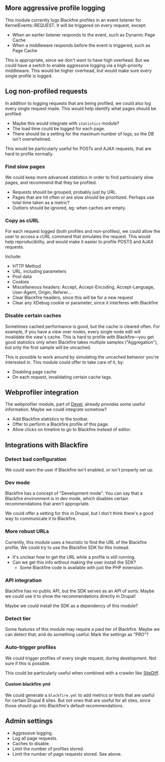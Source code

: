 ## More aggressive profile logging

This module currently logs Blackfire profiles in an event listener for KernelEvents::REQUEST. It will be triggered on every request, except:

* When an earlier listener responds to the event, such as Dynamic Page Cache
* When a middleware responds before the event is triggered, such as Page Cache

This is appropriate, since we don't want to have high overhead. But we could have a switch to enable aggressive logging via a high-priority middleware. This would be higher overhead, but would make sure every single profile is logged.

## Log non-profiled requests

In addition to logging requests that are being profiled, we could also log every single request made. This would help identify what pages should be profiled.

* Maybe this would integrate with `statistics` module?
* The load time could be logged for each page.
* There should be a setting for the maximum number of logs, so the DB isn't overwhelmed.

This would be particularly useful for POSTs and AJAX requests, that are hard to profile normally.

### Find slow pages

We could keep more advanced statistics in order to find particularly slow pages, and recommend that they be profiled.

* Requests should be grouped, probably just by URL. 
* Pages that are hit often or are slow should be prioritized. Perhaps use total time taken as a metric?
* Outliers should be ignored, eg: when caches are empty.

### Copy as cURL

For each request logged (both profiles and non-profiles), we could allow the user to access a cURL command that simulates the request. This would help reproducibility, and would make it easier to profile POSTS and AJAX requests.

Include:

* HTTP Method
* URL, including parameters
* Post data
* Cookies
* Miscellaneous headers: Accept, Accept-Encoding, Accept-Language, User-Agent, Origin, Referer...
* Clear Blackfire headers, since this will be for a new request
* Clear any XDebug cookie or parameter, since it interferes with Blackfire

### Disable certain caches

Sometimes cached performance is good, but the cache is cleared often. For example, if you have a view over nodes, every single node edit will invalidate the view's cache. This is hard to profile with Blackfire—you get good statistics only when Blackfire takes multiple samples ("Aggregation"), but only the first sample will be uncached.

This is possible to work around by simulating the uncached behavior you're interested in. This module could offer to take care of it, by:

* Disabling page cache
* On each request, invalidating certain cache tags.

## Webprofiler integration

The webprofiler module, part of [Devel](http://drupal.org/project/devel), already provides some useful information. Maybe we could integrate somehow?

* Add Blackfire statistics to the toolbar.
* Offer to perform a Blackfire profile of this page.
* Allow clicks on timeline to go to Blackfire instead of editor.

## Integrations with Blackfire

### Detect bad configuration

We could warn the user if Blackfire isn't enabled, or isn't properly set up.

### Dev mode

Blackfire has a concept of "Development mode". You can say that a Blackfire environment is in dev mode, which disables certain recommendations that aren't appropriate.

We could offer a setting for this in Drupal, but I don't think there's a good way to communicate it to Blackfire.

### More robust URLs

Currently, this module uses a heuristic to find the URL of the Blackfire profile. We could try to use the Blackfire SDK for this instead.

* It's unclear how to get the URL while a profile is still running.
* Can we get this info without making the user install the SDK?
    * Some Blackfire code is available with just the PHP extension.

### API integration

Blackfire has no public API, but the SDK serves as an API of sorts. Maybe we could use it to show the recommendations directly in Drupal!

Maybe we could install the SDK as a dependency of this module?

### Detect tier

Some features of this module may require a paid tier of Blackfire. Maybe we can detect that, and do something useful: Mark the settings as "PRO"?

### Auto-trigger profiles

We could trigger profiles of every single request, during development. Not sure if this is possible.

This could be particularly useful when combined with a crawler like [SiteDiff](http://github.com/evolvingweb/sitediff).

#### Custom blackfire.yml

We could generate a `blackfire.yml` to add metrics or tests that are useful for certain Drupal 8 sites. But not ones that are useful for all sites, since those should go into Blackfire's default recommendations.

## Admin settings

* Aggressive logging.
* Log all page requests.
* Caches to disable.
* Limit the number of profiles stored.
* Limit the number of page requests stored. See above.
